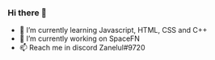 ### Hi there 👋

- 🌱 I’m currently learning Javascript, HTML, CSS and C++
- 🔭 I’m currently working on SpaceFN
- 📫 Reach me in discord Zanelul#9720
<!--
**Zanelul/Zanelul** is a ✨ _special_ ✨ repository because its `README.md` (this file) appears on your GitHub profile.

Here are some ideas to get you started:

- 🔭 I’m currently working on ...
- 🌱 I’m currently learning ...
- 👯 I’m looking to collaborate on ...
- 🤔 I’m looking for help with ...
- 💬 Ask me about ...
- 📫 How to reach me: ...
- 😄 Pronouns: ...
- ⚡ Fun fact: ...
-->
